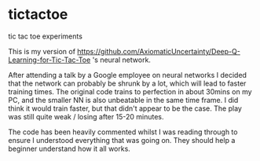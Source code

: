 # tictactoe
tic tac toe experiments

This is my version of https://github.com/AxiomaticUncertainty/Deep-Q-Learning-for-Tic-Tac-Toe 's neural network.

After attending a talk by a Google employee on neural networks I decided that the network can probably be shrunk by a lot, which will lead to faster training times.
The original code trains to perfection in about 30mins on my PC, and the smaller NN is also unbeatable in the same time frame. 
I did think it would train faster, but that didn't appear to be the case. The play was still quite weak / losing after 15-20 minutes.

The code has been heavily commented whilst I was reading through to ensure I understood everything that was going on.
They should help a beginner understand how it all works.

